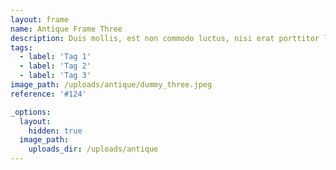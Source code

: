 ```yaml
---
layout: frame
name: Antique Frame Three
description: Duis mollis, est non commodo luctus, nisi erat porttitor ligula, eget lacinia odio sem nec elit. Vestibulum id ligula porta felis euismod semper. Nullam quis risus eget urna mollis ornare vel eu leo. Lorem ipsum dolor sit amet, consectetur adipiscing elit. Etiam porta sem malesuada magna mollis euismod.
tags:
  - label: 'Tag 1'
  - label: 'Tag 2'
  - label: 'Tag 3'
image_path: /uploads/antique/dummy_three.jpeg
reference: '#124'

_options:
  layout:
    hidden: true
  image_path:
    uploads_dir: /uploads/antique
---
```

